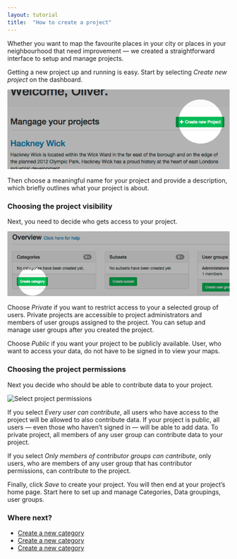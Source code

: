 ```yaml
---
layout: tutorial
title:  "How to create a project"
---
```


Whether you want to map the favourite places in your city or places in your neighbourhood that need improvement — we created a straightforward interface to setup and manage projects. 

Getting a new project up and running is easy. Start by selecting *Create new project* on the dashboard.

![Create project](img/how-to-create-project-01.png)

Then choose a meaningful name for your project and provide a description, which briefly outlines what your project is about. 

### Choosing the project visibility 

Next, you need to decide who gets access to your project. 

![Select project visibilty](img/how-to-create-project-02.png)

Choose *Private* if you want to restrict access to your a selected group of users. Private projects are accessible to project administrators and members of user groups assigned to the project. You can setup and manage user groups after you created the project.

Choose *Public* if you want your project to be publicly available. User, who want to access your data, do not have to be signed in to view your maps.

### Choosing the project permissions

Next you decide who should be able to contribute data to your project.

![Select project permissions](img/how-to-create-project-03.png)

If you select *Every user can contribute*, all users who have access to the project will be allowed to also contribute data. If your project is public, all users — even those who haven’t signed in — will be able to add data. To private project, all members of any user group can contribute data to your project. 

If you select *Only members of contributor groups can cantribute*, only users, who are members of any user group that has contributor permissions, can contribute to the project.

Finally, click *Save* to create your project. You will then end at your project’s home page. Start here to set up and manage Categories, Data groupings, user groups. 

### Where next?

<ul class="next-links">
    <li><a href="my-special-place.html">Create a new category</a></li>
    <li><a href="my-special-place.html">Create a new category</a></li>
    <li><a href="my-special-place.html">Create a new category</a></li>
</ul>